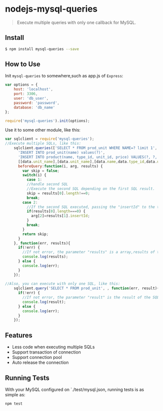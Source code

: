 # nodejs-mysql-queries
> Execute multiple queries with only one callback for MySQL.

## Install

```sh
$ npm install mysql-queries --save
```

## How to Use

Init `mysql-queries` to somewhere,such as app.js of `Express`:
```js
var options = {
	host: 'localhost',
	port: 3306,
	user: 'db_user',
	password: 'password',
	database: 'db_name'
};

require('mysql-queries').init(options);
```
Use it to some other module, like this:
```js
var sqlclient = require('mysql-queries');
//Execute multiple SQLs, like this:
    sqlclient.queries(['SELECT * FROM prod_unit WHERE NAME=? limit 1',
	  'INSERT INTO prod_unit(name) values(?)',
	  'INSERT INTO product(name, type_id, unit_id, price) VALUES(?, ?, ?, ?)'],
	  [[data.unit_name],[data.unit_name],[data.name,data.type_id,data.unit_id,data.price]], {
	  beforeQuery:function(i, arg, results) {
		var skip = false;
		switch(i) {
		  case 1:
		  //handle second SQL
		  //Execute the second SQL depending on the first SQL result.
		  skip = results[0].length!==0;
		  break;
		case 2:
		  //If the second SQL executed, passing the "insertId" to the third SQL as parameter.
		  if(results[0].length===0) {
		    arg[2]=results[1].insertId;
		  }
		  break;
		}
		return skip;
	  }
	}, function(err, results){
	  if(!err) {
		//If not error, the parameter "results" is a array,results of the SQLs.
	    console.log(results);
	  } else {
	    console.log(err);
	  }
	});
  
//Also, you can execute with only one SQL, like this:
	sqlclient.query('SELECT * FROM prod_unit', , function(err, result){
	  if(!err) {
		//If not error, the parameter "result" is the result of the SQL.
	    console.log(result);
	  } else {
	    console.log(err);
	  }
	});
```

## Features
* Less code when executing multiple SQLs
* Support transaction of connection
* Support connection pool
* Auto release the connection

## Running Tests

With your MySQL configured on `./test/mysql.json, running tests is as simple as:
```
npm test
```